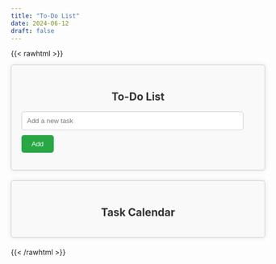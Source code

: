 ```yaml
---
title: "To-Do List"
date: 2024-06-12
draft: false
---
```


{{< rawhtml >}}
<style>
    .todo-container {
        max-width: 500px;
        margin: 0 auto;
        padding: 20px;
        border: 1px solid #ccc;
        border-radius: 5px;
        box-shadow: 0 0 10px rgba(0, 0, 0, 0.1);
        background-color: #f9f9f9;
    }
    .todo-container h2 {
        text-align: center;
        color: #333;
    }
    #new-todo {
        width: calc(100% - 22px);
        padding: 10px;
        margin-bottom: 10px;
        border: 1px solid #ccc;
        border-radius: 5px;
    }
    button {
        padding: 10px 20px;
        background-color: #28a745;
        color: white;
        border: none;
        border-radius: 5px;
        cursor: pointer;
    }
    button:hover {
        background-color: #218838;
    }
    #todo-list {
        list-style: none;
        padding: 0;
    }
    .todo-item {
        padding: 10px;
        border-bottom: 1px solid #ccc;
        display: flex;
        justify-content: space-between;
        align-items: center;
    }
    .todo-item input[type="checkbox"] {
        margin-right: 10px;
    }
    .todo-item button {
        background-color: #dc3545;
        padding: 5px 10px;
    }
    .todo-item button:hover {
        background-color: #c82333;
    }
    .calendar-container {
        max-width: 500px;
        margin: 20px auto;
        padding: 20px;
        border: 1px solid #ccc;
        border-radius: 5px;
        box-shadow: 0 0 10px rgba(0, 0, 0, 0.1);
        background-color: #f9f9f9;
    }
    .calendar-container h2 {
        text-align: center;
        color: #333;
    }
    .calendar {
        display: flex;
        flex-wrap: wrap;
        justify-content: space-between;
    }
    .calendar .day {
        width: calc(100% / 7 - 4px);
        padding: 10px;
        border: 1px solid #ccc;
        box-sizing: border-box;
        text-align: center;
        margin-bottom: 4px;
        cursor: pointer;
    }
    .calendar .day.complete {
        background-color: #28a745;
        color: white;
    }
    .calendar .day:hover {
        background-color: #ddd;
    }
</style>

<div class="todo-container">
    <h2 id="todo-title">To-Do List</h2>
    <input type="text" id="new-todo" placeholder="Add a new task">
    <button onclick="addTodo()">Add</button>
    <ul id="todo-list"></ul>
</div>

<div class="calendar-container">
    <h2>Task Calendar</h2>
    <div id="calendar" class="calendar"></div>
</div>

<script>
    var selectedDate = new Date().toISOString().split('T')[0];

    function addTodo() {
        var todoInput = document.getElementById("new-todo");
        var todoText = todoInput.value.trim();
        if (todoText !== "") {
            var todoList = document.getElementById("todo-list");
            var listItem = document.createElement("li");
            listItem.className = "todo-item";
            listItem.innerHTML = '<input type="checkbox" onclick="markComplete(this)">' + todoText + ' <button onclick="removeTodo(this)">Delete</button>';
            todoList.appendChild(listItem);
            saveTodoForDate(selectedDate, todoText);
            todoInput.value = "";
        }
    }

    function removeTodo(button) {
        var listItem = button.parentElement;
        listItem.parentElement.removeChild(listItem);
        saveTodosWithCompletionState(selectedDate);
    }

    function markComplete(checkbox) {
        var listItem = checkbox.parentElement;
        if (checkbox.checked) {
            listItem.classList.add('complete');
        } else {
            listItem.classList.remove('complete');
        }
        updateTaskCompletion(selectedDate);
    }

    function saveTodoForDate(date, todoText) {
        var todos = JSON.parse(localStorage.getItem(date)) || [];
        todos.push({ text: todoText, checked: false });
        localStorage.setItem(date, JSON.stringify(todos));
        console.log("Saved tasks for", date, ":", localStorage.getItem(date));
    }

    function loadTodosForDate(date) {
        var todos = JSON.parse(localStorage.getItem(date)) || [];
        var todoList = document.getElementById("todo-list");
        todoList.innerHTML = ""; // Clear current list
        todos.forEach(function(todo) {
            var listItem = document.createElement("li");
            listItem.className = "todo-item";
            listItem.innerHTML = '<input type="checkbox" onclick="markComplete(this)"' + (todo.checked ? ' checked' : '') + '>' + todo.text + ' <button onclick="removeTodo(this)">Delete</button>';
            todoList.appendChild(listItem);
        });
        document.getElementById("todo-title").innerText = "To-Do List for " + date;
        console.log("Loaded tasks for", date, ":", localStorage.getItem(date));
    }

    function updateTaskCompletion(date) {
        var checkboxes = document.querySelectorAll(".todo-item input[type='checkbox']");
        var completed = Array.from(checkboxes).every(function(checkbox) {
            return checkbox.checked;
        });
        var dayElement = document.getElementById(date);
        if (completed) {
            dayElement.classList.add('complete');
        } else {
            dayElement.classList.remove('complete');
        }
        saveTodosWithCompletionState(date);
    }

    function saveTodosWithCompletionState(date) {
        var todoListItems = document.querySelectorAll(".todo-item");
        var todos = Array.from(todoListItems).map(function(item) {
            var checkbox = item.querySelector("input[type='checkbox']");
            return { text: item.textContent.replace(" Delete", ""), checked: checkbox.checked };
        });
        localStorage.setItem(date, JSON.stringify(todos));
        console.log("Updated tasks with completion state for", date, ":", localStorage.getItem(date));
    }

    function generateCalendar() {
        var calendar = document.getElementById("calendar");
        var currentDate = new Date();
        var monthStart = new Date(currentDate.getFullYear(), currentDate.getMonth(), 1);
        var monthEnd = new Date(currentDate.getFullYear(), currentDate.getMonth() + 1, 0);

        for (var day = monthStart.getDate(); day <= monthEnd.getDate(); day++) {
            var date = new Date(currentDate.getFullYear(), currentDate.getMonth(), day).toISOString().split('T')[0];
            var dayElement = document.createElement("div");
            dayElement.className = "day";
            dayElement.id = date;
            dayElement.innerText = day;

            dayElement.addEventListener("click", function() {
                selectedDate = this.id;
                loadTodosForDate(selectedDate);
            });

            var todos = JSON.parse(localStorage.getItem(date)) || [];
            if (todos.length > 0) {
                var completed = todos.every(function(todo) {
                    return todo.checked;
                });
                if (completed) {
                    dayElement.classList.add('complete');
                }
            }

            calendar.appendChild(dayElement);
        }
        console.log("Generated calendar for month");
    }

    document.addEventListener("DOMContentLoaded", function() {
        console.log("Page loaded");
        loadTodosForDate(selectedDate);
        generateCalendar();
        updateTaskCompletion(selectedDate);
    });
</script>
{{< /rawhtml >}}
